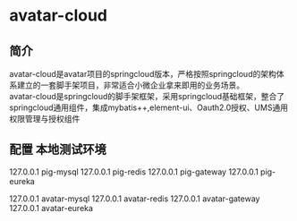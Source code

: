 # avatar-cloud

## 简介
avatar-cloud是avatar项目的springcloud版本，严格按照springcloud的架构体系建立的一套脚手架项目，非常适合小微企业拿来即用的业务场景。  
avatar-cloud是springcloud的脚手架框架，采用springcloud基础框架，整合了springcloud通用组件，集成mybatis++,element-ui、Oauth2.0授权、UMS通用权限管理与授权组件



## 配置 本地测试环境  
  127.0.0.1   pig-mysql
  127.0.0.1   pig-redis
  127.0.0.1   pig-gateway
  127.0.0.1   pig-eureka
  
  127.0.0.1   avatar-mysql
  127.0.0.1   avatar-redis
  127.0.0.1   avatar-gateway
  127.0.0.1   avatar-eureka
